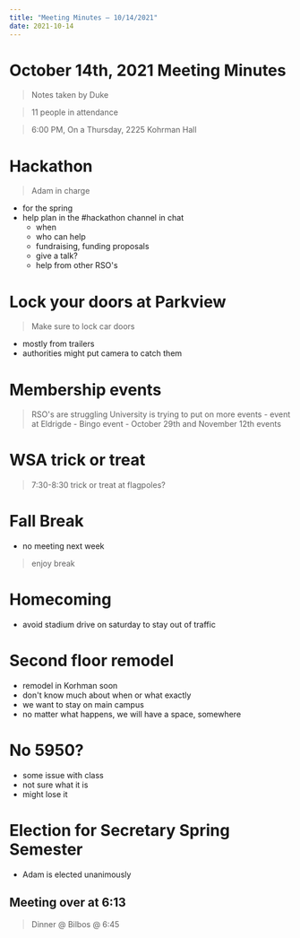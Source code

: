 ```yaml
---
title: "Meeting Minutes – 10/14/2021"
date: 2021-10-14
---
```

# October 14th, 2021 Meeting Minutes
> Notes taken by Duke

> 11 people in attendance

> 6:00 PM, On a Thursday, 2225 Kohrman Hall

# Hackathon
> Adam in charge
- for the spring
- help plan in the #hackathon channel in chat
    - when
    - who can help
    - fundraising, funding proposals
    - give a talk?
    - help from other RSO's

# Lock your doors at Parkview
> Make sure to lock car doors
- mostly from trailers
- authorities might put camera to catch them

# Membership events
> RSO's are struggling
> University is trying to put on more events
    - event at Eldrigde
    - Bingo event
    - October 29th and November 12th events

# WSA trick or treat
> 7:30-8:30 trick or treat at flagpoles?

# Fall Break
- no meeting next week
> enjoy break

# Homecoming
- avoid stadium drive on saturday to stay out of traffic

# Second floor remodel
- remodel in Korhman soon
- don't know much about when or what exactly
- we want to stay on main campus
- no matter what happens, we will have a space, somewhere

# No 5950?
- some issue with class
- not sure what it is
- might lose it

# Election for Secretary Spring Semester
- Adam is elected unanimously

## Meeting over at 6:13
> Dinner @ Bilbos @ 6:45